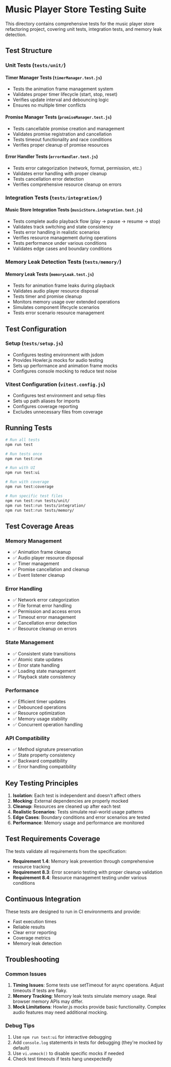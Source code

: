 # Music Player Store Testing Suite

This directory contains comprehensive tests for the music player store refactoring project, covering unit tests, integration tests, and memory leak detection.

## Test Structure

### Unit Tests (`tests/unit/`)

#### Timer Manager Tests (`timerManager.test.js`)
- Tests the animation frame management system
- Validates proper timer lifecycle (start, stop, reset)
- Verifies update interval and debouncing logic
- Ensures no multiple timer conflicts

#### Promise Manager Tests (`promiseManager.test.js`)
- Tests cancellable promise creation and management
- Validates promise registration and cancellation
- Tests timeout functionality and race conditions
- Verifies proper cleanup of promise resources

#### Error Handler Tests (`errorHandler.test.js`)
- Tests error categorization (network, format, permission, etc.)
- Validates error handling with proper cleanup
- Tests cancellation error detection
- Verifies comprehensive resource cleanup on errors

### Integration Tests (`tests/integration/`)

#### Music Store Integration Tests (`musicStore.integration.test.js`)
- Tests complete audio playback flow (play → pause → resume → stop)
- Validates track switching and state consistency
- Tests error handling in realistic scenarios
- Verifies resource management during operations
- Tests performance under various conditions
- Validates edge cases and boundary conditions

### Memory Leak Detection Tests (`tests/memory/`)

#### Memory Leak Tests (`memoryLeak.test.js`)
- Tests for animation frame leaks during playback
- Validates audio player resource disposal
- Tests timer and promise cleanup
- Monitors memory usage over extended operations
- Simulates component lifecycle scenarios
- Tests error scenario resource management

## Test Configuration

### Setup (`tests/setup.js`)
- Configures testing environment with jsdom
- Provides Howler.js mocks for audio testing
- Sets up performance and animation frame mocks
- Configures console mocking to reduce test noise

### Vitest Configuration (`vitest.config.js`)
- Configures test environment and setup files
- Sets up path aliases for imports
- Configures coverage reporting
- Excludes unnecessary files from coverage

## Running Tests

```bash
# Run all tests
npm run test

# Run tests once
npm run test:run

# Run with UI
npm run test:ui

# Run with coverage
npm run test:coverage

# Run specific test files
npm run test:run tests/unit/
npm run test:run tests/integration/
npm run test:run tests/memory/
```

## Test Coverage Areas

### Memory Management
- ✅ Animation frame cleanup
- ✅ Audio player resource disposal
- ✅ Timer management
- ✅ Promise cancellation and cleanup
- ✅ Event listener cleanup

### Error Handling
- ✅ Network error categorization
- ✅ File format error handling
- ✅ Permission and access errors
- ✅ Timeout error management
- ✅ Cancellation error detection
- ✅ Resource cleanup on errors

### State Management
- ✅ Consistent state transitions
- ✅ Atomic state updates
- ✅ Error state handling
- ✅ Loading state management
- ✅ Playback state consistency

### Performance
- ✅ Efficient timer updates
- ✅ Debounced operations
- ✅ Resource optimization
- ✅ Memory usage stability
- ✅ Concurrent operation handling

### API Compatibility
- ✅ Method signature preservation
- ✅ State property consistency
- ✅ Backward compatibility
- ✅ Error handling compatibility

## Key Testing Principles

1. **Isolation**: Each test is independent and doesn't affect others
2. **Mocking**: External dependencies are properly mocked
3. **Cleanup**: Resources are cleaned up after each test
4. **Realistic Scenarios**: Tests simulate real-world usage patterns
5. **Edge Cases**: Boundary conditions and error scenarios are tested
6. **Performance**: Memory usage and performance are monitored

## Test Requirements Coverage

The tests validate all requirements from the specification:

- **Requirement 1.4**: Memory leak prevention through comprehensive resource tracking
- **Requirement 8.3**: Error scenario testing with proper cleanup validation
- **Requirement 8.4**: Resource management testing under various conditions

## Continuous Integration

These tests are designed to run in CI environments and provide:
- Fast execution times
- Reliable results
- Clear error reporting
- Coverage metrics
- Memory leak detection

## Troubleshooting

### Common Issues

1. **Timing Issues**: Some tests use setTimeout for async operations. Adjust timeouts if tests are flaky.
2. **Memory Tracking**: Memory leak tests simulate memory usage. Real browser memory APIs may differ.
3. **Mock Limitations**: Howler.js mocks provide basic functionality. Complex audio features may need additional mocking.

### Debug Tips

1. Use `npm run test:ui` for interactive debugging
2. Add `console.log` statements in tests for debugging (they're mocked by default)
3. Use `vi.unmock()` to disable specific mocks if needed
4. Check test timeouts if tests hang unexpectedly